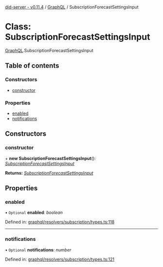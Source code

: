 [did-server - v0.11.4](../README.md) / [GraphQL](../modules/graphql.md) / SubscriptionForecastSettingsInput

# Class: SubscriptionForecastSettingsInput

[GraphQL](../modules/graphql.md).SubscriptionForecastSettingsInput

## Table of contents

### Constructors

- [constructor](graphql.subscriptionforecastsettingsinput.md#constructor)

### Properties

- [enabled](graphql.subscriptionforecastsettingsinput.md#enabled)
- [notifications](graphql.subscriptionforecastsettingsinput.md#notifications)

## Constructors

### constructor

\+ **new SubscriptionForecastSettingsInput**(): [*SubscriptionForecastSettingsInput*](graphql.subscriptionforecastsettingsinput.md)

**Returns:** [*SubscriptionForecastSettingsInput*](graphql.subscriptionforecastsettingsinput.md)

## Properties

### enabled

• `Optional` **enabled**: *boolean*

Defined in: [graphql/resolvers/subscription/types.ts:118](https://github.com/Puzzlepart/did/blob/dev/server/graphql/resolvers/subscription/types.ts#L118)

___

### notifications

• `Optional` **notifications**: *number*

Defined in: [graphql/resolvers/subscription/types.ts:121](https://github.com/Puzzlepart/did/blob/dev/server/graphql/resolvers/subscription/types.ts#L121)
